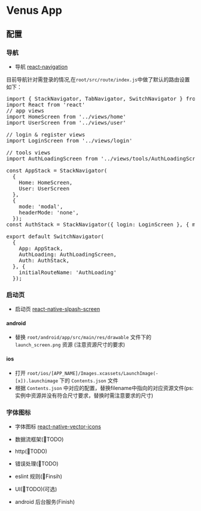 # Venus App

## 配置
### 导航
* 导航 [react-navigation](https://github.com/react-navigation/react-navigation)

目前导航针对需登录的情况,在<code>root/src/route/index.js</code>中做了默认的路由设置 
如下：
<pre>
import { StackNavigator, TabNavigator, SwitchNavigator } from 'react-navigation';
import React from 'react'
// app views
import HomeScreen from '../views/home'
import UserScreen from '../views/user'

// login & register views
import LoginScreen from '../views/login'

// tools views
import AuthLoadingScreen from '../views/tools/AuthLoadingScreen'

const AppStack = StackNavigator(
  {
    Home: HomeScreen,
    User: UserScreen
  },
  {
    mode: 'modal',
    headerMode: 'none',
  });
const AuthStack = StackNavigator({ login: LoginScreen }, { mode: 'modal', headerMode: 'none' });

export default SwitchNavigator(
  {
    App: AppStack,
    AuthLoading: AuthLoadingScreen,
    Auth: AuthStack,
  }, {
    initialRouteName: 'AuthLoading'
  });
</pre>
### 启动页
* 启动页  [react-native-slpash-screen](https://github.com/crazycodeboy/react-native-splash-screen)

#### android 
*  替换 <code>root/android/app/src/main/res/drawable</code> 文件下的 <code>launch_screen.png</code> 资源 (注意资源尺寸的要求)
#### ios
* 打开 <code>root/ios/[APP_NAME]/Images.xcassets/LaunchImage(-[x]).launchimage</code> 下的 <code>Contents.json</code> 文件
* 根据 <code>Contents.json</code> 中对应的配置，替换filename中指向的对应资源文件(ps: 实例中资源并没有符合尺寸要求，替换时需注意要求的尺寸)

### 字体图标
* 字体图标 [react-native-vector-icons](https://github.com/oblador/react-native-vector-icons)

* 数据流框架(TODO)
* http(TODO)
* 错误处理(TODO)
* eslint 规则(Finsih)
* UI(TODO)(可选)
* android 后台服务(Finish)
